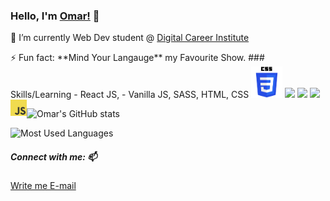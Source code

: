 ### Hello, I'm <a href="https://github.com/okhouja">Omar!</a> 👋

<p> 🌱 I’m currently Web Dev student @ <a href="https://digitalcareerinstitute.org/">Digital Career Institute </a>   </p>
⚡ Fun fact: **Mind Your Langauge** my Favourite Show.
### Skills/Learning
- React JS, - Vanilla JS, SASS, HTML, CSS
<img src='https://github.com/okhouja/okhouja/blob/main/css3.svg' width="50px">
<img src='./img/html5.svg' width="50px">
<img src='./img/css3.svg' width="50px">
<img src='./img/github.svg' width="50px">

<img align="left" alt="JavaScript" width="26px" src="https://raw.githubusercontent.com/github/explore/80688e429a7d4ef2fca1e82350fe8e3517d3494d/topics/javascript/javascript.png" style="max-width:100%;">

![Omar's GitHub stats](https://github-readme-stats.vercel.app/api?username=okhouja&show_icons=true&theme=chartreuse-dark)

![Most Used Languages](https://github-readme-stats.vercel.app/api/top-langs/?username=okhouja&&hide=CSS&layout=compact&theme=chartreuse-dark)

##### Connect with me: 📫

<a href="mailto:omar0940@gmail.com"> Write me E-mail </a>

<!--
**okhouja/okhouja** is a ✨ _special_ ✨ repository because its `README.md` (this file) appears on your GitHub profile.

Here are some ideas to get you started:

- 🔭 I’m currently working on ...
- 🌱 I’m currently learning ...
- 👯 I’m looking to collaborate on ...
- 🤔 I’m looking for help with ...
- 💬 Ask me about ...
- 📫 How to reach me: ...
- 😄 Pronouns: ...
- ⚡ Fun fact: ...
-->
